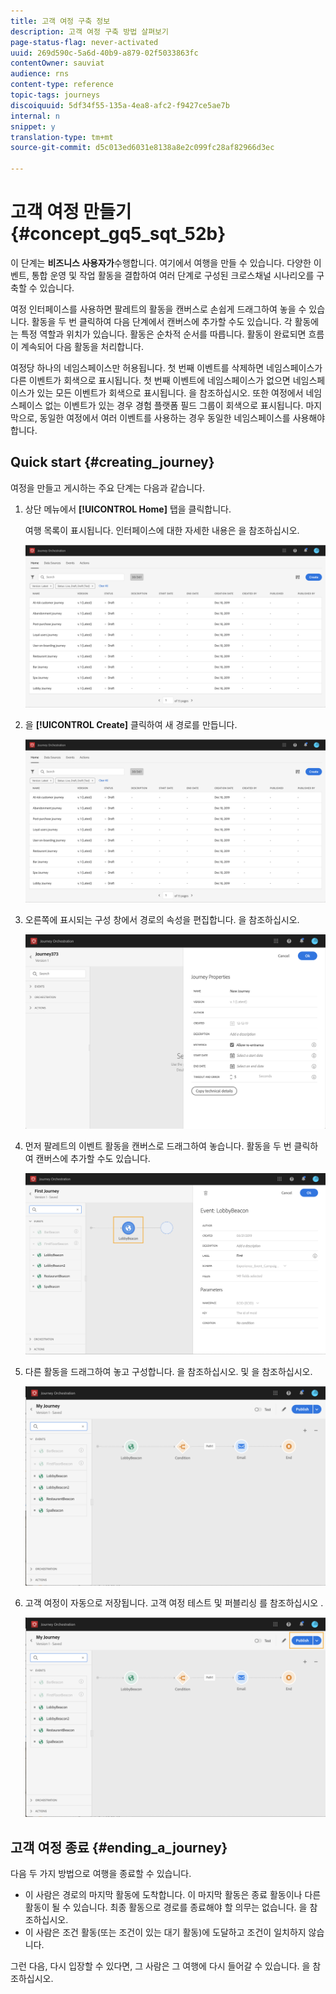 ```yaml
---
title: 고객 여정 구축 정보
description: 고객 여정 구축 방법 살펴보기
page-status-flag: never-activated
uuid: 269d590c-5a6d-40b9-a879-02f5033863fc
contentOwner: sauviat
audience: rns
content-type: reference
topic-tags: journeys
discoiquuid: 5df34f55-135a-4ea8-afc2-f9427ce5ae7b
internal: n
snippet: y
translation-type: tm+mt
source-git-commit: d5c013ed6031e8138a8e2c099fc28af82966d3ec

---
```




# 고객 여정 만들기 {#concept_gq5_sqt_52b}

이 단계는 **비즈니스 사용자가**&#x200B;수행합니다. 여기에서 여행을 만들 수 있습니다. 다양한 이벤트, 통합 운영 및 작업 활동을 결합하여 여러 단계로 구성된 크로스채널 시나리오를 구축할 수 있습니다.

여정 인터페이스를 사용하면 팔레트의 활동을 캔버스로 손쉽게 드래그하여 놓을 수 있습니다. 활동을 두 번 클릭하여 다음 단계에서 캔버스에 추가할 수도 있습니다. 각 활동에는 특정 역할과 위치가 있습니다. 활동은 순차적 순서를 따릅니다. 활동이 완료되면 흐름이 계속되어 다음 활동을 처리합니다.

여정당 하나의 네임스페이스만 허용됩니다. 첫 번째 이벤트를 삭제하면 네임스페이스가 다른 이벤트가 회색으로 표시됩니다. 첫 번째 이벤트에 네임스페이스가 없으면 네임스페이스가 있는 모든 이벤트가 회색으로 표시됩니다. 을 [](../event/selecting-the-namespace.md)참조하십시오. 또한 여정에서 네임스페이스 없는 이벤트가 있는 경우 경험 플랫폼 필드 그룹이 회색으로 표시됩니다. 마지막으로, 동일한 여정에서 여러 이벤트를 사용하는 경우 동일한 네임스페이스를 사용해야 합니다.

## Quick start {#creating_journey}

여정을 만들고 게시하는 주요 단계는 다음과 같습니다.

1. 상단 메뉴에서 **[!UICONTROL Home]** 탭을 클릭합니다.

   여행 목록이 표시됩니다. 인터페이스에 [](../building-journeys/using-the-journey-designer.md) 대한 자세한 내용은 을 참조하십시오.

   ![](../assets/journey30.png)

1. 을 **[!UICONTROL Create]** 클릭하여 새 경로를 만듭니다.

   ![](../assets/journey31.png)

1. 오른쪽에 표시되는 구성 창에서 경로의 속성을 편집합니다. 을 [](../building-journeys/changing-properties.md)참조하십시오.

   ![](../assets/journey32.png)

1. 먼저 팔레트의 이벤트 활동을 캔버스로 드래그하여 놓습니다. 활동을 두 번 클릭하여 캔버스에 추가할 수도 있습니다.

   ![](../assets/journey33.png)

1. 다른 활동을 드래그하여 놓고 구성합니다. 을 [](../building-journeys/event-activities.md)참조하십시오. [](../building-journeys/about-orchestration-activities.md) 및 [](../building-journeys/about-action-activities.md)을 참조하십시오.

   ![](../assets/journey34.png)

1. 고객 여정이 자동으로 저장됩니다. 고객 여정 테스트 및 퍼블리싱 를 [](../building-journeys/testing-the-journey.md) 참조하십시오 [](../building-journeys/publishing-the-journey.md).

   ![](../assets/journey36.png)

## 고객 여정 종료 {#ending_a_journey}

다음 두 가지 방법으로 여행을 종료할 수 있습니다.

* 이 사람은 경로의 마지막 활동에 도착합니다. 이 마지막 활동은 종료 활동이나 다른 활동이 될 수 있습니다. 최종 활동으로 경로를 종료해야 할 의무는 없습니다. 을 [](../building-journeys/end-activity.md)참조하십시오.
* 이 사람은 조건 활동(또는 조건이 있는 대기 활동)에 도달하고 조건이 일치하지 않습니다.

그런 다음, 다시 입장할 수 있다면, 그 사람은 그 여행에 다시 들어갈 수 있습니다. 을 [](../building-journeys/changing-properties.md)참조하십시오.
